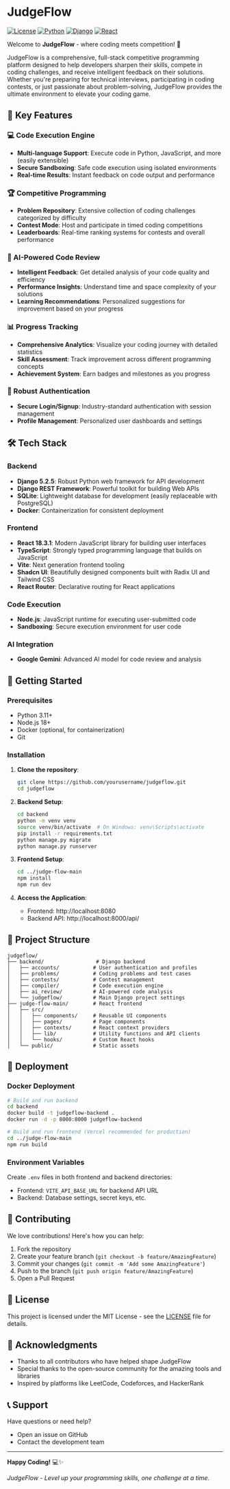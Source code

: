 # JudgeFlow
[![License](https://img.shields.io/badge/license-MIT-blue.svg)](LICENSE)
[![Python](https://img.shields.io/badge/python-3.11-blue.svg)](https://www.python.org/downloads/)
[![Django](https://img.shields.io/badge/django-5.2.5-green.svg)](https://www.djangoproject.com/)
[![React](https://img.shields.io/badge/react-18.3.1-blue.svg)](https://reactjs.org/)

Welcome to **JudgeFlow** - where coding meets competition! 🚀

JudgeFlow is a comprehensive, full-stack competitive programming platform designed to help developers sharpen their skills, compete in coding challenges, and receive intelligent feedback on their solutions. Whether you're preparing for technical interviews, participating in coding contests, or just passionate about problem-solving, JudgeFlow provides the ultimate environment to elevate your coding game.

## 🌟 Key Features

### 💻 Code Execution Engine
- **Multi-language Support**: Execute code in Python, JavaScript, and more (easily extensible)
- **Secure Sandboxing**: Safe code execution using isolated environments
- **Real-time Results**: Instant feedback on code output and performance

### 🏆 Competitive Programming
- **Problem Repository**: Extensive collection of coding challenges categorized by difficulty
- **Contest Mode**: Host and participate in timed coding competitions
- **Leaderboards**: Real-time ranking systems for contests and overall performance

### 🤖 AI-Powered Code Review
- **Intelligent Feedback**: Get detailed analysis of your code quality and efficiency
- **Performance Insights**: Understand time and space complexity of your solutions
- **Learning Recommendations**: Personalized suggestions for improvement based on your progress

### 📊 Progress Tracking
- **Comprehensive Analytics**: Visualize your coding journey with detailed statistics
- **Skill Assessment**: Track improvement across different programming concepts
- **Achievement System**: Earn badges and milestones as you progress

### 🔐 Robust Authentication
- **Secure Login/Signup**: Industry-standard authentication with session management
- **Profile Management**: Personalized user dashboards and settings

## 🛠️ Tech Stack

### Backend
- **Django 5.2.5**: Robust Python web framework for API development
- **Django REST Framework**: Powerful toolkit for building Web APIs
- **SQLite**: Lightweight database for development (easily replaceable with PostgreSQL)
- **Docker**: Containerization for consistent deployment

### Frontend
- **React 18.3.1**: Modern JavaScript library for building user interfaces
- **TypeScript**: Strongly typed programming language that builds on JavaScript
- **Vite**: Next generation frontend tooling
- **Shadcn UI**: Beautifully designed components built with Radix UI and Tailwind CSS
- **React Router**: Declarative routing for React applications

### Code Execution
- **Node.js**: JavaScript runtime for executing user-submitted code
- **Sandboxing**: Secure execution environment for user code

### AI Integration
- **Google Gemini**: Advanced AI model for code review and analysis

## 🚀 Getting Started

### Prerequisites
- Python 3.11+
- Node.js 18+
- Docker (optional, for containerization)
- Git

### Installation

1. **Clone the repository**:
   ```bash
   git clone https://github.com/yourusername/judgeflow.git
   cd judgeflow
   ```

2. **Backend Setup**:
   ```bash
   cd backend
   python -m venv venv
   source venv/bin/activate  # On Windows: venv\Scripts\activate
   pip install -r requirements.txt
   python manage.py migrate
   python manage.py runserver
   ```

3. **Frontend Setup**:
   ```bash
   cd ../judge-flow-main
   npm install
   npm run dev
   ```

4. **Access the Application**:
   - Frontend: http://localhost:8080
   - Backend API: http://localhost:8000/api/

## 📁 Project Structure

```
judgeflow/
├── backend/                 # Django backend
│   ├── accounts/           # User authentication and profiles
│   ├── problems/           # Coding problems and test cases
│   ├── contests/           # Contest management
│   ├── compiler/           # Code execution engine
│   ├── ai_review/          # AI-powered code analysis
│   └── judgeflow/          # Main Django project settings
├── judge-flow-main/        # React frontend
│   ├── src/
│   │   ├── components/     # Reusable UI components
│   │   ├── pages/          # Page components
│   │   ├── contexts/       # React context providers
│   │   ├── lib/            # Utility functions and API clients
│   │   └── hooks/          # Custom React hooks
│   └── public/             # Static assets
```

## 🔧 Deployment

### Docker Deployment
```bash
# Build and run backend
cd backend
docker build -t judgeflow-backend .
docker run -d -p 8000:8000 judgeflow-backend

# Build and run frontend (Vercel recommended for production)
cd ../judge-flow-main
npm run build
```

### Environment Variables

Create `.env` files in both frontend and backend directories:
- Frontend: `VITE_API_BASE_URL` for backend API URL
- Backend: Database settings, secret keys, etc.

## 🤝 Contributing

We love contributions! Here's how you can help:

1. Fork the repository
2. Create your feature branch (`git checkout -b feature/AmazingFeature`)
3. Commit your changes (`git commit -m 'Add some AmazingFeature'`)
4. Push to the branch (`git push origin feature/AmazingFeature`)
5. Open a Pull Request

## 📄 License

This project is licensed under the MIT License - see the [LICENSE](LICENSE) file for details.

## 🙏 Acknowledgments

- Thanks to all contributors who have helped shape JudgeFlow
- Special thanks to the open-source community for the amazing tools and libraries
- Inspired by platforms like LeetCode, Codeforces, and HackerRank

## 📞 Support

Have questions or need help?
- Open an issue on GitHub
- Contact the development team

---

**Happy Coding!** 💻✨

*JudgeFlow - Level up your programming skills, one challenge at a time.*